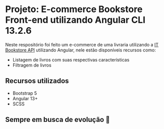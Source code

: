 # Projeto: E-commerce Bookstore Front-end utilizando Angular CLI 13.2.6

Neste respositório foi feito um e-commerce de uma livraria utilizando a [IT Bookstore API](https://api.itbook.store) utilizando Angular, nele estão disponíveis recursos como:
- Listagem de livros com suas respectivas características
- Filtragem de livros

## Recursos utilizados
- Bootstrap 5
- Angular 13+
- SCSS

## Sempre em busca de evolução 🚀
